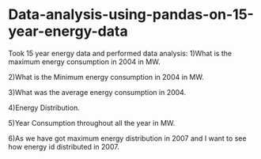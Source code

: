 # Data-analysis-using-pandas-on-15-year-energy-data
Took 15 year energy data and performed data analysis:
1)What is the maximum energy consumption in 2004 in MW.

2)What is the Minimum energy consumption in 2004 in MW.

3)What was the average energy consumption in 2004.

4)Energy Distribution.

5)Year Consumption throughout all the year in MW.

6)As we have got maximum energy distribution in 2007 and I want to see how energy id distributed in 2007.

